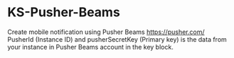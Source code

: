 # KS-Pusher-Beams
Create mobile notification using Pusher Beams https://pusher.com/
       PusherId (Instance ID) and pusherSecretKey (Primary key) is the data from your instance in Pusher Beams account in the key block.
